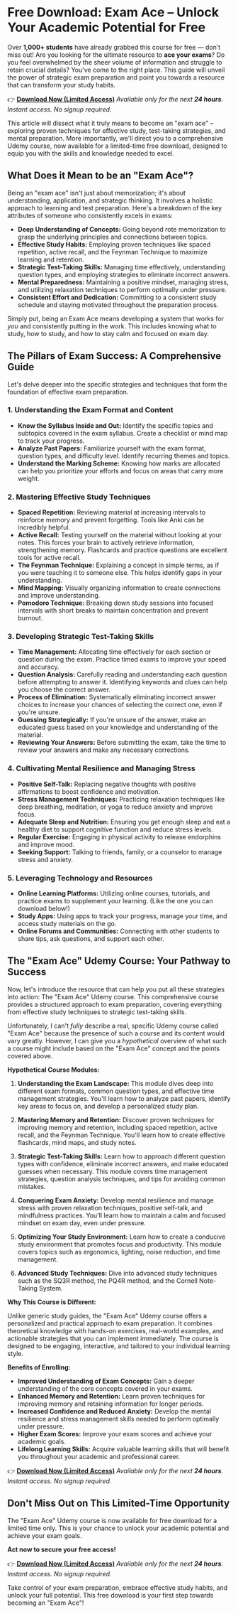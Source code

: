 # Free Download: Exam Ace – Unlock Your Academic Potential for Free

Over **1,000+ students** have already grabbed this course for free — don’t miss out! Are you looking for the ultimate resource to **ace your exams**? Do you feel overwhelmed by the sheer volume of information and struggle to retain crucial details? You've come to the right place. This guide will unveil the power of strategic exam preparation and point you towards a resource that can transform your study habits.

👉 **[Download Now (Limited Access)](https://udemywork.com/exam-ace)**
_Available only for the next **24 hours**. Instant access. No signup required._

This article will dissect what it truly means to become an "exam ace" – exploring proven techniques for effective study, test-taking strategies, and mental preparation. More importantly, we'll direct you to a comprehensive Udemy course, now available for a limited-time free download, designed to equip you with the skills and knowledge needed to excel.

## What Does it Mean to be an "Exam Ace"?

Being an "exam ace" isn't just about memorization; it's about understanding, application, and strategic thinking. It involves a holistic approach to learning and test preparation. Here's a breakdown of the key attributes of someone who consistently excels in exams:

*   **Deep Understanding of Concepts:** Going beyond rote memorization to grasp the underlying principles and connections between topics.
*   **Effective Study Habits:** Employing proven techniques like spaced repetition, active recall, and the Feynman Technique to maximize learning and retention.
*   **Strategic Test-Taking Skills:** Managing time effectively, understanding question types, and employing strategies to eliminate incorrect answers.
*   **Mental Preparedness:** Maintaining a positive mindset, managing stress, and utilizing relaxation techniques to perform optimally under pressure.
*   **Consistent Effort and Dedication:** Committing to a consistent study schedule and staying motivated throughout the preparation process.

Simply put, being an Exam Ace means developing a system that works for *you* and consistently putting in the work. This includes knowing what to study, how to study, and how to stay calm and focused on exam day.

## The Pillars of Exam Success: A Comprehensive Guide

Let's delve deeper into the specific strategies and techniques that form the foundation of effective exam preparation.

### 1. Understanding the Exam Format and Content

*   **Know the Syllabus Inside and Out:** Identify the specific topics and subtopics covered in the exam syllabus. Create a checklist or mind map to track your progress.
*   **Analyze Past Papers:** Familiarize yourself with the exam format, question types, and difficulty level. Identify recurring themes and topics.
*   **Understand the Marking Scheme:** Knowing how marks are allocated can help you prioritize your efforts and focus on areas that carry more weight.

### 2. Mastering Effective Study Techniques

*   **Spaced Repetition:** Reviewing material at increasing intervals to reinforce memory and prevent forgetting. Tools like Anki can be incredibly helpful.
*   **Active Recall:** Testing yourself on the material without looking at your notes. This forces your brain to actively retrieve information, strengthening memory. Flashcards and practice questions are excellent tools for active recall.
*   **The Feynman Technique:** Explaining a concept in simple terms, as if you were teaching it to someone else. This helps identify gaps in your understanding.
*   **Mind Mapping:** Visually organizing information to create connections and improve understanding.
*   **Pomodoro Technique:** Breaking down study sessions into focused intervals with short breaks to maintain concentration and prevent burnout.

### 3. Developing Strategic Test-Taking Skills

*   **Time Management:** Allocating time effectively for each section or question during the exam. Practice timed exams to improve your speed and accuracy.
*   **Question Analysis:** Carefully reading and understanding each question before attempting to answer it. Identifying keywords and clues can help you choose the correct answer.
*   **Process of Elimination:** Systematically eliminating incorrect answer choices to increase your chances of selecting the correct one, even if you're unsure.
*   **Guessing Strategically:** If you're unsure of the answer, make an educated guess based on your knowledge and understanding of the material.
*   **Reviewing Your Answers:** Before submitting the exam, take the time to review your answers and make any necessary corrections.

### 4. Cultivating Mental Resilience and Managing Stress

*   **Positive Self-Talk:** Replacing negative thoughts with positive affirmations to boost confidence and motivation.
*   **Stress Management Techniques:** Practicing relaxation techniques like deep breathing, meditation, or yoga to reduce anxiety and improve focus.
*   **Adequate Sleep and Nutrition:** Ensuring you get enough sleep and eat a healthy diet to support cognitive function and reduce stress levels.
*   **Regular Exercise:** Engaging in physical activity to release endorphins and improve mood.
*   **Seeking Support:** Talking to friends, family, or a counselor to manage stress and anxiety.

### 5. Leveraging Technology and Resources

*   **Online Learning Platforms:** Utilizing online courses, tutorials, and practice exams to supplement your learning. (Like the one you can download below!)
*   **Study Apps:** Using apps to track your progress, manage your time, and access study materials on the go.
*   **Online Forums and Communities:** Connecting with other students to share tips, ask questions, and support each other.

## The "Exam Ace" Udemy Course: Your Pathway to Success

Now, let's introduce the resource that can help you put all these strategies into action: The "Exam Ace" Udemy course. This comprehensive course provides a structured approach to exam preparation, covering everything from effective study techniques to strategic test-taking skills.

Unfortunately, I can't *fully* describe a real, specific Udemy course called "Exam Ace" because the presence of such a course and its content would vary greatly. However, I can give you a *hypothetical* overview of what such a course might include based on the "Exam Ace" concept and the points covered above.

**Hypothetical Course Modules:**

1.  **Understanding the Exam Landscape:** This module dives deep into different exam formats, common question types, and effective time management strategies. You'll learn how to analyze past papers, identify key areas to focus on, and develop a personalized study plan.

2.  **Mastering Memory and Retention:** Discover proven techniques for improving memory and retention, including spaced repetition, active recall, and the Feynman Technique. You'll learn how to create effective flashcards, mind maps, and study notes.

3.  **Strategic Test-Taking Skills:** Learn how to approach different question types with confidence, eliminate incorrect answers, and make educated guesses when necessary. This module covers time management strategies, question analysis techniques, and tips for avoiding common mistakes.

4.  **Conquering Exam Anxiety:** Develop mental resilience and manage stress with proven relaxation techniques, positive self-talk, and mindfulness practices. You'll learn how to maintain a calm and focused mindset on exam day, even under pressure.

5.  **Optimizing Your Study Environment:** Learn how to create a conducive study environment that promotes focus and productivity. This module covers topics such as ergonomics, lighting, noise reduction, and time management.

6.  **Advanced Study Techniques:** Dive into advanced study techniques such as the SQ3R method, the PQ4R method, and the Cornell Note-Taking System.

**Why This Course is Different:**

Unlike generic study guides, the "Exam Ace" Udemy course offers a personalized and practical approach to exam preparation. It combines theoretical knowledge with hands-on exercises, real-world examples, and actionable strategies that you can implement immediately. The course is designed to be engaging, interactive, and tailored to your individual learning style.

**Benefits of Enrolling:**

*   **Improved Understanding of Exam Concepts:** Gain a deeper understanding of the core concepts covered in your exams.
*   **Enhanced Memory and Retention:** Learn proven techniques for improving memory and retaining information for longer periods.
*   **Increased Confidence and Reduced Anxiety:** Develop the mental resilience and stress management skills needed to perform optimally under pressure.
*   **Higher Exam Scores:** Improve your exam scores and achieve your academic goals.
*   **Lifelong Learning Skills:** Acquire valuable learning skills that will benefit you throughout your academic and professional career.

👉 **[Download Now (Limited Access)](https://udemywork.com/exam-ace)**
_Available only for the next **24 hours**. Instant access. No signup required._

## Don't Miss Out on This Limited-Time Opportunity

The "Exam Ace" Udemy course is now available for free download for a limited time only. This is your chance to unlock your academic potential and achieve your exam goals.

**Act now to secure your free access!**

👉 **[Download Now (Limited Access)](https://udemywork.com/exam-ace)**
_Available only for the next **24 hours**. Instant access. No signup required._

Take control of your exam preparation, embrace effective study habits, and unlock your full potential. This free download is your first step towards becoming an "Exam Ace"!
